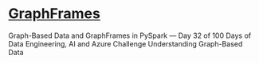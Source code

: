 # **[GraphFrames](https://medium.com/@krthiak/graph-based-data-and-graphframes-in-pyspark-day-32-of-100-days-of-data-engineering-ai-and-azure-449da4a628e7)**

Graph-Based Data and GraphFrames in PySpark — Day 32 of 100 Days of Data Engineering, AI and Azure Challenge
Understanding Graph-Based Data
